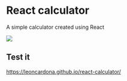 # React calculator
A simple calculator created using React

![](https://i.imgur.com/GG6SbOw.png)
## Test it
https://leoncardona.github.io/react-calculator/
